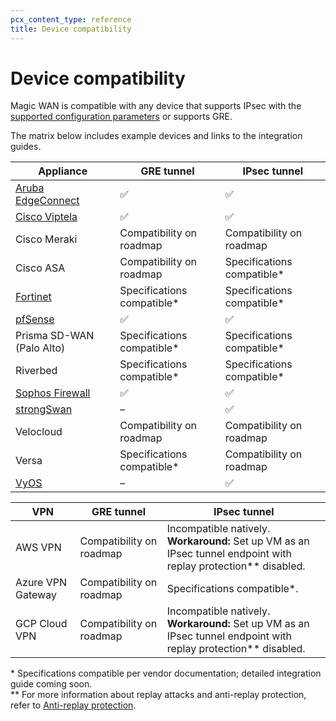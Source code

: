 ```yaml
---
pcx_content_type: reference
title: Device compatibility
---
```


# Device compatibility

Magic WAN is compatible with any device that supports IPsec with the [supported configuration parameters](/magic-wan/how-to/ipsec/#supported-configuration-parameters) or supports GRE.

The matrix below includes example devices and links to the integration guides.

Appliance                                                     | GRE tunnel                 | IPsec tunnel
------------------------------------------------------------- | -------------------------- | ---
[Aruba EdgeConnect](/magic-wan/tutorials/aruba-edgeconnect/)   | ✅                         | ✅
[Cisco Viptela](/magic-wan/tutorials/viptela/)                 | ✅                         | ✅
Cisco Meraki                                                  | Compatibility on roadmap   | Compatibility on roadmap
Cisco ASA                                                     | Compatibility on roadmap   | Specifications compatible*
[Fortinet](/magic-wan/tutorials/fortinet/)                    | Specifications compatible* | Specifications compatible*
[pfSense](/magic-wan/tutorials/pfsense/)                       | ✅                         | ✅
Prisma SD-WAN (Palo Alto)                                     | Specifications compatible* | Specifications compatible*
Riverbed                                                      | Specifications compatible* | Specifications compatible*
[Sophos Firewall](/magic-wan/tutorials/sophos-firewall/)      | ✅                         | ✅
[strongSwan](/magic-wan/tutorials/strongswan/)                 | –                          | ✅
Velocloud                                                     | Compatibility on roadmap   | Compatibility on roadmap
Versa                                                         | Specifications compatible* | Compatibility on roadmap
[VyOS](/magic-wan/tutorials/vyos/)                             | –                          | ✅

VPN               | GRE tunnel                  | IPsec tunnel 
------------------|-----------------------------|---------------
AWS VPN           | Compatibility on roadmap    | Incompatible natively.</br> **Workaround:** Set up VM as an IPsec tunnel endpoint with replay protection** disabled.
Azure VPN Gateway | Compatibility on roadmap    | Specifications compatible*.
GCP Cloud VPN     | Compatibility on roadmap    | Incompatible natively. </br> **Workaround:** Set up VM as an IPsec tunnel endpoint with replay protection** disabled.


\* Specifications compatible per vendor documentation; detailed integration guide coming soon.</br>
\** For more information about replay attacks and anti-replay protection, refer to [Anti-replay protection](/magic-wan/reference/anti-replay-protection/).
